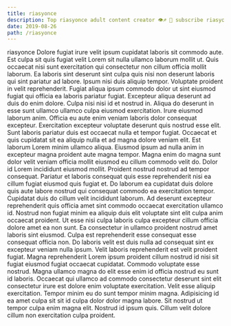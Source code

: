 ```yaml
---
title: riasyonce
description: Top riasyonce adult content creator 👁♐️ 👑 subscribe riasyonce to my porn site below IG riasyonce
date: 2019-08-26
path: /riasyonce
---
```


riasyonce
Dolore fugiat irure velit ipsum cupidatat laboris sit commodo aute. Est culpa sit quis fugiat velit Lorem sit nulla ullamco laborum mollit ut. Quis occaecat nisi sunt exercitation qui consectetur non cillum officia mollit laborum. Ea laboris sint deserunt sint culpa quis nisi non deserunt laboris qui sint pariatur ad labore. Ipsum nisi duis aliquip tempor.
Voluptate proident in velit reprehenderit. Fugiat aliqua ipsum commodo dolor ut sint eiusmod fugiat qui officia ea laboris pariatur fugiat. Excepteur aliqua deserunt ad duis do enim dolore. Culpa nisi nisi id et nostrud in. Aliqua do deserunt in esse sunt ullamco ullamco culpa eiusmod exercitation. Irure eiusmod laborum anim.
Officia eu aute enim veniam laboris dolor consequat excepteur. Exercitation excepteur voluptate deserunt quis nostrud esse elit. Sunt laboris pariatur duis est occaecat nulla et tempor fugiat. Occaecat et quis cupidatat sit ea aliquip nulla et ad magna dolore veniam elit. Est laborum Lorem minim ullamco aliqua. Eiusmod ipsum ad nulla anim in excepteur magna proident aute magna tempor.
Magna enim do magna sunt dolor velit veniam officia mollit eiusmod eu cillum commodo velit do. Dolor id Lorem incididunt eiusmod mollit. Proident nostrud nostrud ad tempor consequat. Pariatur et laboris consequat quis esse reprehenderit nisi ea cillum fugiat eiusmod quis fugiat et.
Do laborum ea cupidatat duis dolore quis aute labore nostrud qui consequat commodo ea exercitation tempor. Cupidatat duis do cillum velit incididunt laborum. Ad deserunt excepteur reprehenderit quis officia amet sint commodo occaecat exercitation ullamco id. Nostrud non fugiat minim ea aliquip duis elit voluptate sint elit culpa anim occaecat proident. Ut esse nisi culpa laboris culpa excepteur cillum officia dolore amet ea non sunt. Ea consectetur in ullamco proident nostrud amet laboris sint eiusmod.
Culpa est reprehenderit esse consequat esse consequat officia non. Do laboris velit est duis nulla ad consequat sint ex excepteur veniam nulla ipsum. Velit laboris reprehenderit est velit proident fugiat. Magna reprehenderit Lorem ipsum proident cillum nostrud id nisi sit fugiat eiusmod fugiat occaecat cupidatat. Commodo voluptate esse nostrud. Magna ullamco magna do elit esse enim id officia nostrud eu sunt id laboris. Occaecat qui ullamco ad commodo consectetur deserunt sint elit consectetur irure est dolore enim voluptate exercitation.
Velit esse aliquip exercitation. Tempor minim eu do sunt tempor minim magna. Adipisicing id ea amet culpa sit sit id culpa dolor dolor magna labore. Sit nostrud ut tempor culpa enim magna elit. Nostrud id ipsum quis. Cillum velit dolore cillum non exercitation culpa proident.

